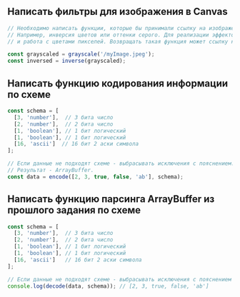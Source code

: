 ## Написать фильтры для изображения в Canvas

   ```js
   // Необходимо написать функции, которые бы принимали ссылку на изображение или canvas и применяла бы к нему один из эффектов.
   // Например, инверсия цветов или оттенки серого. Для реализации эффектов, необходимо использовать методы Canvas getImageData/putImageData
   // и работа с цветами пикселей. Возвращать такая функция может ссылку на Canvas или ImageData.
   
   const grayscaled = grayscale('/myImage.jpeg');
   const inversed = inverse(grayscaled);
   ```

## Написать функцию кодирования информации по схеме

   ```js
   const schema = [
     [3, 'number'],  // 3 бита число
     [2, 'number'],  // 2 бита число
     [1, 'boolean'], // 1 бит логический
     [1, 'boolean'], // 1 бит логический
     [16, 'ascii']  // 16 бит 2 аски символа
   ];
   
   // Если данные не подходят схеме - выбрасывать исключения с пояснением.
   // Результат - ArrayBuffer.
   const data = encode([2, 3, true, false, 'ab'], schema);
   ```

## Написать функцию парсинга ArrayBuffer из прошлого задания по схеме

   ```js
   const schema = [
     [3, 'number'],  // 3 бита число
     [2, 'number'],  // 2 бита число
     [1, 'boolean'], // 1 бит логический
     [1, 'boolean'], // 1 бит логический
     [16, 'ascii']   // 16 бит 2 аски символа
   ];
   
   // Если данные не подходят схеме - выбрасывать исключения с пояснением
   console.log(decode(data, schema)); // [2, 3, true, false, 'ab']
   ```